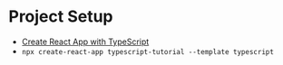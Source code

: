 # Project Setup

- [Create React App with TypeScript](https://create-react-app.dev/docs/adding-typescript/)
- `npx create-react-app typescript-tutorial --template typescript`

